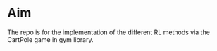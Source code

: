 # Aim
The repo is for the implementation of the different RL methods via the CartPole game in gym library.
